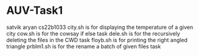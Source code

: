 # AUV-Task1
satvik aryan
cs22b1033
city.sh is for displaying the temperature of a given city
cow.sh is for the cowsay if else task
dele.sh is for the recursively deleting the files in the CWD task
floyb.sh is for printing the right angled triangle
prblm1.sh is for the rename a batch of given files task
